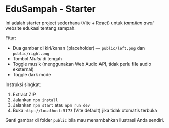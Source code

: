 # EduSampah - Starter

Ini adalah starter project sederhana (Vite + React) untuk *tampilan awal* website edukasi tentang sampah.

Fitur:
- Dua gambar di kiri/kanan (placeholder) — `public/left.png` dan `public/right.png`
- Tombol *Mulai* di tengah
- Toggle musik (menggunakan Web Audio API, tidak perlu file audio eksternal)
- Toggle dark mode

Instruksi singkat:
1. Extract ZIP
2. Jalankan `npm install`
3. Jalankan `npm start` atau `npm run dev`
4. Buka `http://localhost:5173` (Vite default) jika tidak otomatis terbuka

Ganti gambar di folder `public` bila mau menambahkan ilustrasi Anda sendiri.

